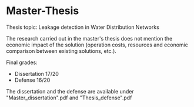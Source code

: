 # Master-Thesis

Thesis topic: Leakage detection in Water Distribution Networks

The research carried out in the master's thesis does not mention the economic impact of the solution (operation costs, resources and economic comparison between existing solutions, etc.).

Final grades:
- Dissertation 17/20
- Defense 16/20

The dissertation and the defense are available under "Master_dissertation".pdf and "Thesis_defense".pdf

